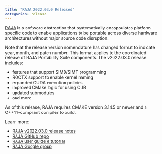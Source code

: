 ```yaml
---
title: "RAJA 2022.03.0 Released"
categories: release
---
```


[RAJA](https://github.com/LLNL/raja) is a software abstraction that systematically encapsulates platform-specific code to enable applications to be portable across diverse hardware architectures without major source code disruption.

Note that the release version nomenclature has changed format to indicate year, month, and patch number. This format applies to the coordinated release of RAJA Portability Suite components. The v2022.03.0 release includes:

- features that support SIMD/SIMT programming
- ROCTX support to enable kernel naming
- expanded CUDA execution policies
- improved CMake logic for using CUB
- updated submodules
- and more

As of this release, RAJA requires CMAKE version 3.14.5 or newer and a C++14-compliant compiler to build.

Learn more:

- [RAJA v2022.03.0 release notes](https://github.com/LLNL/RAJA/releases/tag/v2022.03.0)
- [RAJA GitHub repo](https://github.com/LLNL/raja)
- [RAJA user guide & tutorial](https://raja.readthedocs.io/en/main/)
- [RAJA Google group](https://groups.google.com/forum/#!forum/raja-users)
